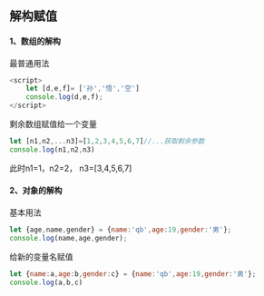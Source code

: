 ## 解构赋值



#### 1、数组的解构

最普通用法

```javascript
<script>
	let [d,e,f]= ['孙','悟','空']
	console.log(d,e,f);
</script>
```





剩余数组赋值给一个变量

```javascript
let [n1,n2,...n3]=[1,2,3,4,5,6,7]//...获取剩余参数
console.log(n1,n2,n3)
```

此时n1=1，n2=2， n3=[3,4,5,6,7]





#### 2、对象的解构

基本用法

```javascript
let {age,name,gender} = {name:'qb',age:19,gender:'男'};
console.log(name,age,gender);
```



给新的变量名赋值

```javascript
let {name:a,age:b,gender:c} = {name:'qb',age:19,gender:'男'};
console.log(a,b,c)
```

